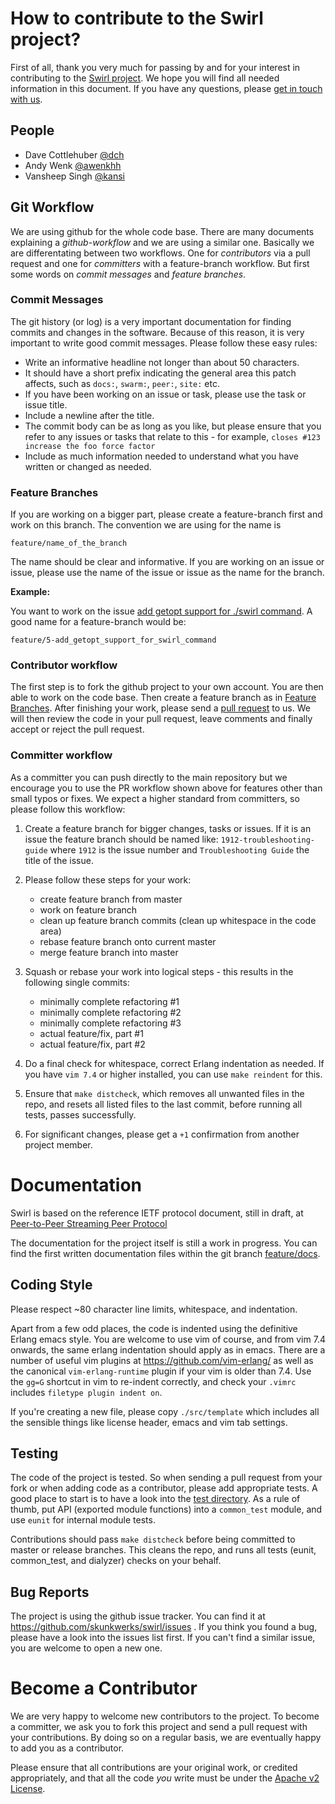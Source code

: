 # How to contribute to the Swirl project?

First of all, thank you very much for passing by and for your interest in
contributing to the [Swirl project](http://www.swirl-project.org/). We hope
you will find all needed information in this document. If you have any
questions, please
[get in touch with us](http://www.swirl-project.org/#contributing).

## People

- Dave Cottlehuber [@dch](http://twitter.com/dch__)
- Andy Wenk [@awenkhh](http://twitter.com/awenkhh)
- Vansheep Singh [@kansi](https://github.com/kansi)

## Git Workflow

We are using github for the whole code base. There are many documents
explaining a _github-workflow_ and we are using a similar one. Basically we
are differentating between two workflows. One for _contributors_ via a pull
request and one for _committers_ with a feature-branch workflow. But first
some words on _commit messages_ and _feature branches_.

### Commit Messages

The git history (or log) is a very important documentation for finding
commits and changes in the software. Because of this reason, it is very
important to write good commit messages. Please follow these easy rules:

- Write an informative headline not longer than about 50 characters.
- It should have a short prefix indicating the general area this patch
  affects, such as `docs:`, `swarm:`, `peer:`, `site:` etc.
- If you have been working on an issue or task, please use the task or issue
  title.
- Include a newline after the title.
- The commit body can be as long as you like, but please ensure that you
    refer to any issues or tasks that relate to this - for example, `closes
    #123 increase the foo force factor`
- Include as much information needed to understand what you have written or
  changed as needed.

### Feature Branches

If you are working on a bigger part, please create a feature-branch first
and work on this branch. The convention we are using for the name is

    feature/name_of_the_branch

The name should be clear and informative. If you are working on an issue or
issue, please use the name of the issue or issue as the name for the branch.

__Example:__

You want to work on the issue [add getopt support for ./swirl
command](https://github.com/skunkwerks/swirl/issues/5). A good name for a
feature-branch would be:

    feature/5-add_getopt_support_for_swirl_command

### Contributor workflow

The first step is to fork the github project to your own account. You are
then able to work on the code base. Then create a feature branch as in
[Feature Branches](#feature-branches). After finishing your work, please
send a [pull request](https://help.github.com/articles/using-pull-requests)
to us. We will then review the code in your pull request, leave comments and
finally accept or reject the pull request.

### Committer workflow

As a committer you can push directly to the main repository but we encourage
you to use the PR workflow shown above for features other than small typos
or fixes. We expect a higher standard from committers, so please follow this
workflow:

1. Create a feature branch for bigger changes, tasks or issues. If it is an
issue the feature branch should be named like: `1912-troubleshooting-guide`
where `1912` is the issue number and `Troubleshooting Guide` the title of
the issue.

2. Please follow these steps for your work:
    - create feature branch from master
    - work on feature branch
    - clean up feature branch commits (clean up whitespace in the code area)
    - rebase feature branch onto current master
    - merge feature branch into master

3. Squash or rebase your work into logical steps - this results in the
following single commits:
    - minimally complete refactoring #1
    - minimally complete refactoring #2
    - minimally complete refactoring #3
    - actual feature/fix, part #1
    - actual feature/fix, part #2

4. Do a final check for whitespace, correct Erlang indentation as needed. If
you have `vim 7.4` or higher installed, you can use `make reindent` for
this.

5. Ensure that `make distcheck`, which removes all unwanted files in the
repo, and resets all listed files to the last commit, before running all
tests, passes successfully.

6. For significant changes, please get a `+1` confirmation from another
project member.

# Documentation

Swirl is based on the reference IETF protocol document, still in draft, at
[Peer-to-Peer Streaming Peer
Protocol](http://tools.ietf.org/html/draft-ietf-ppsp-peer-protocol)

The documentation for the project itself is still a work in progress. You
can find the first written documentation files within the git branch
[feature/docs](https://github.com/skunkwerks/swirl/tree/master/doc).

## Coding Style

Please respect ~80 character line limits, whitespace, and indentation.

Apart from a few odd places, the code is indented using the definitive
Erlang emacs style. You are welcome to use vim of course, and from vim 7.4
onwards, the same erlang indentation should apply as in emacs. There are a
number of useful vim plugins at https://github.com/vim-erlang/ as well as
the canonical `vim-erlang-runtime` plugin if your vim is older than 7.4. Use
the `gg=G` shortcut in vim to re-indent correctly, and check your `.vimrc`
includes `filetype plugin indent on`.

If you're creating a new file, please copy `./src/template` which includes
all the sensible things like license header, emacs and vim tab settings.

## Testing

The code of the project is tested. So when sending a pull request from your
fork or when adding code as a contributor, please add appropriate tests. A
good place to start is to have a look into the [test
directory](https://github.com/skunkwerks/swirl/tree/master/test). As a rule
of thumb, put API (exported module functions) into a `common_test` module,
and use `eunit` for internal module tests.

Contributions should pass `make distcheck` before being committed to master
or release branches. This cleans the repo, and runs all tests (eunit,
common_test, and dialyzer) checks on your behalf.

## Bug Reports

The project is using the github issue tracker. You can find it at
https://github.com/skunkwerks/swirl/issues . If you think you found a bug,
please have a look into the issues list first. If you can't find a similar
issue, you are welcome to open a new one.

# Become a Contributor

We are very happy to welcome new contributors to the project. To become a
committer, we ask you to fork this project and send a pull request with your
contributions. By doing so on a regular basis, we are eventually happy to
add you as a contributor.

Please ensure that all contributions are your original work, or credited
appropriately, and that all the code *you* write must be under the [Apache
v2 License](http://www.apache.org/licenses/LICENSE-2.0.html).
